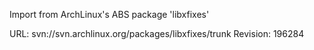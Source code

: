 Import from ArchLinux's ABS package 'libxfixes'

URL: svn://svn.archlinux.org/packages/libxfixes/trunk
Revision: 196284
